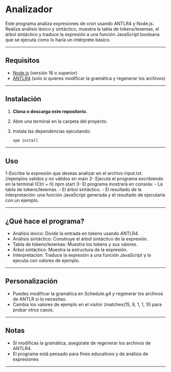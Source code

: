 # Analizador

Este programa analiza expresiones de cron usando ANTLR4 y Node.js. Realiza análisis léxico y sintáctico, muestra la tabla de tokens/lexemas, el árbol sintáctico y traduce la expresión a una función JavaScript booleana que se ejecuta como lo haría un intérprete básico.

---

## Requisitos

- [Node.js](https://nodejs.org/) (versión 16 o superior)
- [ANTLR4](https://www.antlr.org/) (solo si quieres modificar la gramática y regenerar los archivos)

---

## Instalación

1. **Clona o descarga este repositorio.**
2. Abre una terminal en la carpeta del proyecto.
3. Instala las dependencias ejecutando:

   ```sh
   npm install

---

## Uso

1-Escribe la expresión que deseas analizar en el archivo input.txt. //ejemplos validos y no válidos en main
2- Ejecuta el programa escribiendo en la terminal (Ctrl + ñ) npm start
3- El programa mostrará en consola:
    - La tabla de tokens/lexemas.
    - El árbol sintáctico.
    - El resultado de la interpretación: una función JavaScript generada y el resultado de ejecutarla con un ejemplo.

---

## ¿Qué hace el programa?

- Análisis léxico: Divide la entrada en tokens usando ANTLR4.
- Análisis sintáctico: Construye el árbol sintáctico de la expresión.
- Tabla de tokens/lexemas: Muestra los tokens y sus valores.
- Árbol sintáctico: Muestra la estructura de la expresión.
- Interpretación: Traduce la expresión a una función JavaScript y la ejecuta con valores de ejemplo.

---

## Personalización
- Puedes modificar la gramática en Schedule.g4 y regenerar los archivos de ANTLR si lo necesitas.
- Cambia los valores de ejemplo en el visitor (matches(15, 9, 1, 1, 1)) para probar otros casos.

---
## Notas
- Si modificas la gramática, asegúrate de regenerar los archivos de ANTLR4.
- El programa está pensado para fines educativos y de análisis de expresiones

---

